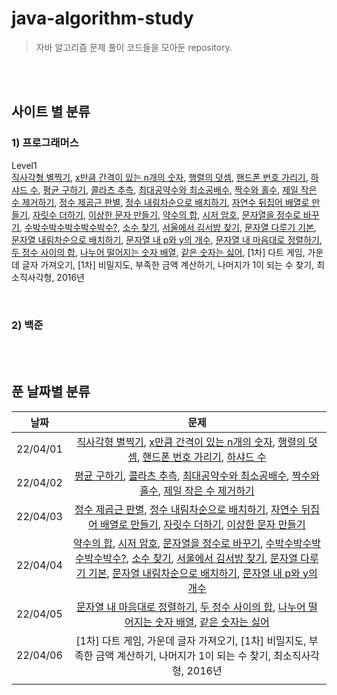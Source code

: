 # java-algorithm-study
> 자바 알고리즘 문제 풀이 코드들을 모아둔 repository.

<br/><br/>

## **사이트 별 분류**
### **1) 프로그래머스**
Level1</br>
[직사각형 별찍기](https://github.com/juyeon-y/java-algorithm-study/blob/main/%ED%94%84%EB%A1%9C%EA%B7%B8%EB%9E%98%EB%A8%B8%EC%8A%A4/%EC%A7%81%EC%82%AC%EA%B0%81%ED%98%95_%EB%B3%84%EC%B0%8D%EA%B8%B0.java), [x만큼 간격이 있는 n개의 숫자](https://github.com/juyeon-y/java-algorithm-study/blob/main/%ED%94%84%EB%A1%9C%EA%B7%B8%EB%9E%98%EB%A8%B8%EC%8A%A4/x%EB%A7%8C%ED%81%BC_%EA%B0%84%EA%B2%A9%EC%9D%B4_%EC%9E%88%EB%8A%94_n%EA%B0%9C%EC%9D%98_%EC%88%AB%EC%9E%90.java), [행렬의 덧셈](https://github.com/juyeon-y/java-algorithm-study/blob/main/%ED%94%84%EB%A1%9C%EA%B7%B8%EB%9E%98%EB%A8%B8%EC%8A%A4/%ED%96%89%EB%A0%AC%EC%9D%98_%EB%8D%A7%EC%85%88.java), [핸드폰 번호 가리기](https://github.com/juyeon-y/java-algorithm-study/blob/main/%ED%94%84%EB%A1%9C%EA%B7%B8%EB%9E%98%EB%A8%B8%EC%8A%A4/%ED%95%B8%EB%93%9C%ED%8F%B0_%EB%B2%88%ED%98%B8_%EA%B0%80%EB%A6%AC%EA%B8%B0.java), [하샤드 수](https://github.com/juyeon-y/java-algorithm-study/blob/main/%ED%94%84%EB%A1%9C%EA%B7%B8%EB%9E%98%EB%A8%B8%EC%8A%A4/%ED%95%98%EC%83%A4%EB%93%9C_%EC%88%98.java), [평균 구하기](https://github.com/juyeon-y/java-algorithm-study/blob/main/%ED%94%84%EB%A1%9C%EA%B7%B8%EB%9E%98%EB%A8%B8%EC%8A%A4/%ED%8F%89%EA%B7%A0_%EA%B5%AC%ED%95%98%EA%B8%B0.java), [콜라츠 추측](https://github.com/juyeon-y/java-algorithm-study/blob/main/%ED%94%84%EB%A1%9C%EA%B7%B8%EB%9E%98%EB%A8%B8%EC%8A%A4/%EC%BD%9C%EB%9D%BC%EC%B8%A0_%EC%B6%94%EC%B8%A1.java), [최대공약수와 최소공배수](https://github.com/juyeon-y/java-algorithm-study/blob/main/%ED%94%84%EB%A1%9C%EA%B7%B8%EB%9E%98%EB%A8%B8%EC%8A%A4/%EC%B5%9C%EB%8C%80%EA%B3%B5%EC%95%BD%EC%88%98%EC%99%80_%EC%B5%9C%EC%86%8C%EA%B3%B5%EB%B0%B0%EC%88%98.java), [짝수와 홀수](https://github.com/juyeon-y/java-algorithm-study/blob/main/%ED%94%84%EB%A1%9C%EA%B7%B8%EB%9E%98%EB%A8%B8%EC%8A%A4/%EC%A7%9D%EC%88%98%EC%99%80_%ED%99%80%EC%88%98.java), [제일 작은 수 제거하기](https://github.com/juyeon-y/java-algorithm-study/blob/main/%ED%94%84%EB%A1%9C%EA%B7%B8%EB%9E%98%EB%A8%B8%EC%8A%A4/%EC%A0%9C%EC%9D%BC_%EC%9E%91%EC%9D%80_%EC%88%98_%EC%A0%9C%EA%B1%B0%ED%95%98%EA%B8%B0.java), [정수 제곱근 판별](https://github.com/juyeon-y/java-algorithm-study/blob/main/%ED%94%84%EB%A1%9C%EA%B7%B8%EB%9E%98%EB%A8%B8%EC%8A%A4/%EC%A0%95%EC%88%98_%EC%A0%9C%EA%B3%B1%EA%B7%BC_%ED%8C%90%EB%B3%84.java), [정수 내림차순으로 배치하기](https://github.com/juyeon-y/java-algorithm-study/blob/main/%ED%94%84%EB%A1%9C%EA%B7%B8%EB%9E%98%EB%A8%B8%EC%8A%A4/%EC%A0%95%EC%88%98_%EB%82%B4%EB%A6%BC%EC%B0%A8%EC%88%9C%EC%9C%BC%EB%A1%9C_%EB%B0%B0%EC%B9%98%ED%95%98%EA%B8%B0.java), [자연수 뒤집어 배열로 만들기](https://github.com/juyeon-y/java-algorithm-study/blob/main/%ED%94%84%EB%A1%9C%EA%B7%B8%EB%9E%98%EB%A8%B8%EC%8A%A4/%EC%9E%90%EC%97%B0%EC%88%98_%EB%92%A4%EC%A7%91%EC%96%B4_%EB%B0%B0%EC%97%B4%EB%A1%9C_%EB%A7%8C%EB%93%A4%EA%B8%B0.java), [자릿수 더하기](https://github.com/juyeon-y/java-algorithm-study/blob/main/%ED%94%84%EB%A1%9C%EA%B7%B8%EB%9E%98%EB%A8%B8%EC%8A%A4/%EC%9E%90%EB%A6%BF%EC%88%98_%EB%8D%94%ED%95%98%EA%B8%B0.java), [이상한 문자 만들기](https://github.com/juyeon-y/java-algorithm-study/blob/main/%ED%94%84%EB%A1%9C%EA%B7%B8%EB%9E%98%EB%A8%B8%EC%8A%A4/%EC%9D%B4%EC%83%81%ED%95%9C_%EB%AC%B8%EC%9E%90_%EB%A7%8C%EB%93%A4%EA%B8%B0.java), [약수의 합](https://github.com/juyeon-y/java-algorithm-study/blob/main/%ED%94%84%EB%A1%9C%EA%B7%B8%EB%9E%98%EB%A8%B8%EC%8A%A4/%EC%95%BD%EC%88%98%EC%9D%98_%ED%95%A9.java), [시저 암호](https://github.com/juyeon-y/java-algorithm-study/blob/main/%ED%94%84%EB%A1%9C%EA%B7%B8%EB%9E%98%EB%A8%B8%EC%8A%A4/%EC%8B%9C%EC%A0%80_%EC%95%94%ED%98%B8.java), [문자열을 정수로 바꾸기](https://github.com/juyeon-y/java-algorithm-study/blob/main/%ED%94%84%EB%A1%9C%EA%B7%B8%EB%9E%98%EB%A8%B8%EC%8A%A4/%EB%AC%B8%EC%9E%90%EC%97%B4%EC%9D%84_%EC%A0%95%EC%88%98%EB%A1%9C_%EB%B0%94%EA%BE%B8%EA%B8%B0.java), [수박수박수박수박수박수?](https://github.com/juyeon-y/java-algorithm-study/blob/main/%ED%94%84%EB%A1%9C%EA%B7%B8%EB%9E%98%EB%A8%B8%EC%8A%A4/%EC%88%98%EB%B0%95%EC%88%98%EB%B0%95%EC%88%98%EB%B0%95%EC%88%98%EB%B0%95%EC%88%98%EB%B0%95%EC%88%98.java), [소수 찾기](https://github.com/juyeon-y/java-algorithm-study/blob/main/%ED%94%84%EB%A1%9C%EA%B7%B8%EB%9E%98%EB%A8%B8%EC%8A%A4/%EC%86%8C%EC%88%98_%EC%B0%BE%EA%B8%B0.java), [서울에서 김서방 찾기](https://github.com/juyeon-y/java-algorithm-study/blob/main/%ED%94%84%EB%A1%9C%EA%B7%B8%EB%9E%98%EB%A8%B8%EC%8A%A4/%EC%84%9C%EC%9A%B8%EC%97%90%EC%84%9C_%EA%B9%80%EC%84%9C%EB%B0%A9_%EC%B0%BE%EA%B8%B0.java), [문자열 다루기 기본](https://github.com/juyeon-y/java-algorithm-study/blob/main/%ED%94%84%EB%A1%9C%EA%B7%B8%EB%9E%98%EB%A8%B8%EC%8A%A4/%EB%AC%B8%EC%9E%90%EC%97%B4_%EB%8B%A4%EB%A3%A8%EA%B8%B0_%EA%B8%B0%EB%B3%B8.java), [문자열 내림차순으로 배치하기](https://github.com/juyeon-y/java-algorithm-study/blob/main/%ED%94%84%EB%A1%9C%EA%B7%B8%EB%9E%98%EB%A8%B8%EC%8A%A4/%EB%AC%B8%EC%9E%90%EC%97%B4_%EB%82%B4%EB%A6%BC%EC%B0%A8%EC%88%9C%EC%9C%BC%EB%A1%9C_%EB%B0%B0%EC%B9%98%ED%95%98%EA%B8%B0.java), [문자열 내 p와 y의 개수](https://github.com/juyeon-y/java-algorithm-study/blob/main/%ED%94%84%EB%A1%9C%EA%B7%B8%EB%9E%98%EB%A8%B8%EC%8A%A4/%EB%AC%B8%EC%9E%90%EC%97%B4_%EB%82%B4_p%EC%99%80_y%EC%9D%98_%EA%B0%9C%EC%88%98.java), [문자열 내 마음대로 정렬하기](https://github.com/juyeon-y/java-algorithm-study/blob/main/%ED%94%84%EB%A1%9C%EA%B7%B8%EB%9E%98%EB%A8%B8%EC%8A%A4/%EB%AC%B8%EC%9E%90%EC%97%B4_%EB%82%B4_%EB%A7%88%EC%9D%8C%EB%8C%80%EB%A1%9C_%EC%A0%95%EB%A0%AC%ED%95%98%EA%B8%B0.java), [두 정수 사이의 합](https://github.com/juyeon-y/java-algorithm-study/blob/main/%ED%94%84%EB%A1%9C%EA%B7%B8%EB%9E%98%EB%A8%B8%EC%8A%A4/%EB%91%90_%EC%A0%95%EC%88%98_%EC%82%AC%EC%9D%B4%EC%9D%98_%ED%95%A9.java), [나누어 떨어지는 숫자 배열](https://github.com/juyeon-y/java-algorithm-study/blob/main/%ED%94%84%EB%A1%9C%EA%B7%B8%EB%9E%98%EB%A8%B8%EC%8A%A4/%EB%82%98%EB%88%84%EC%96%B4_%EB%96%A8%EC%96%B4%EC%A7%80%EB%8A%94_%EC%88%AB%EC%9E%90_%EB%B0%B0%EC%97%B4.java), [같은 숫자는 싫어](https://github.com/juyeon-y/java-algorithm-study/blob/main/%ED%94%84%EB%A1%9C%EA%B7%B8%EB%9E%98%EB%A8%B8%EC%8A%A4/%EA%B0%99%EC%9D%80_%EC%88%AB%EC%9E%90%EB%8A%94_%EC%8B%AB%EC%96%B4.java), [1차] 다트 게임, 가운데 글자 가져오기, [1차] 비밀지도, 부족한 금액 계산하기, 나머지가 1이 되는 수 찾기, 최소직사각형, 2016년


<br/>

### **2) 백준**


<br/><br/>

## **푼 날짜별 분류**
|날짜|문제|
|:---:|:---:|
|22/04/01|[직사각형 별찍기](https://github.com/juyeon-y/java-algorithm-study/blob/main/%ED%94%84%EB%A1%9C%EA%B7%B8%EB%9E%98%EB%A8%B8%EC%8A%A4/%EC%A7%81%EC%82%AC%EA%B0%81%ED%98%95_%EB%B3%84%EC%B0%8D%EA%B8%B0.java), [x만큼 간격이 있는 n개의 숫자](https://github.com/juyeon-y/java-algorithm-study/blob/main/%ED%94%84%EB%A1%9C%EA%B7%B8%EB%9E%98%EB%A8%B8%EC%8A%A4/x%EB%A7%8C%ED%81%BC_%EA%B0%84%EA%B2%A9%EC%9D%B4_%EC%9E%88%EB%8A%94_n%EA%B0%9C%EC%9D%98_%EC%88%AB%EC%9E%90.java), [행렬의 덧셈](https://github.com/juyeon-y/java-algorithm-study/blob/main/%ED%94%84%EB%A1%9C%EA%B7%B8%EB%9E%98%EB%A8%B8%EC%8A%A4/%ED%96%89%EB%A0%AC%EC%9D%98_%EB%8D%A7%EC%85%88.java), [핸드폰 번호 가리기](https://github.com/juyeon-y/java-algorithm-study/blob/main/%ED%94%84%EB%A1%9C%EA%B7%B8%EB%9E%98%EB%A8%B8%EC%8A%A4/%ED%95%B8%EB%93%9C%ED%8F%B0_%EB%B2%88%ED%98%B8_%EA%B0%80%EB%A6%AC%EA%B8%B0.java), [하샤드 수](https://github.com/juyeon-y/java-algorithm-study/blob/main/%ED%94%84%EB%A1%9C%EA%B7%B8%EB%9E%98%EB%A8%B8%EC%8A%A4/%ED%95%98%EC%83%A4%EB%93%9C_%EC%88%98.java)|
|22/04/02|[평균 구하기](https://github.com/juyeon-y/java-algorithm-study/blob/main/%ED%94%84%EB%A1%9C%EA%B7%B8%EB%9E%98%EB%A8%B8%EC%8A%A4/%ED%8F%89%EA%B7%A0_%EA%B5%AC%ED%95%98%EA%B8%B0.java), [콜라츠 추측](https://github.com/juyeon-y/java-algorithm-study/blob/main/%ED%94%84%EB%A1%9C%EA%B7%B8%EB%9E%98%EB%A8%B8%EC%8A%A4/%EC%BD%9C%EB%9D%BC%EC%B8%A0_%EC%B6%94%EC%B8%A1.java), [최대공약수와 최소공배수](https://github.com/juyeon-y/java-algorithm-study/blob/main/%ED%94%84%EB%A1%9C%EA%B7%B8%EB%9E%98%EB%A8%B8%EC%8A%A4/%EC%B5%9C%EB%8C%80%EA%B3%B5%EC%95%BD%EC%88%98%EC%99%80_%EC%B5%9C%EC%86%8C%EA%B3%B5%EB%B0%B0%EC%88%98.java), [짝수와 홀수](https://github.com/juyeon-y/java-algorithm-study/blob/main/%ED%94%84%EB%A1%9C%EA%B7%B8%EB%9E%98%EB%A8%B8%EC%8A%A4/%EC%A7%9D%EC%88%98%EC%99%80_%ED%99%80%EC%88%98.java), [제일 작은 수 제거하기](https://github.com/juyeon-y/java-algorithm-study/blob/main/%ED%94%84%EB%A1%9C%EA%B7%B8%EB%9E%98%EB%A8%B8%EC%8A%A4/%EC%A0%9C%EC%9D%BC_%EC%9E%91%EC%9D%80_%EC%88%98_%EC%A0%9C%EA%B1%B0%ED%95%98%EA%B8%B0.java)|
|22/04/03|[정수 제곱근 판별](https://github.com/juyeon-y/java-algorithm-study/blob/main/%ED%94%84%EB%A1%9C%EA%B7%B8%EB%9E%98%EB%A8%B8%EC%8A%A4/%EC%A0%95%EC%88%98_%EC%A0%9C%EA%B3%B1%EA%B7%BC_%ED%8C%90%EB%B3%84.java), [정수 내림차순으로 배치하기](https://github.com/juyeon-y/java-algorithm-study/blob/main/%ED%94%84%EB%A1%9C%EA%B7%B8%EB%9E%98%EB%A8%B8%EC%8A%A4/%EC%A0%95%EC%88%98_%EB%82%B4%EB%A6%BC%EC%B0%A8%EC%88%9C%EC%9C%BC%EB%A1%9C_%EB%B0%B0%EC%B9%98%ED%95%98%EA%B8%B0.java), [자연수 뒤집어 배열로 만들기](https://github.com/juyeon-y/java-algorithm-study/blob/main/%ED%94%84%EB%A1%9C%EA%B7%B8%EB%9E%98%EB%A8%B8%EC%8A%A4/%EC%9E%90%EC%97%B0%EC%88%98_%EB%92%A4%EC%A7%91%EC%96%B4_%EB%B0%B0%EC%97%B4%EB%A1%9C_%EB%A7%8C%EB%93%A4%EA%B8%B0.java), [자릿수 더하기](https://github.com/juyeon-y/java-algorithm-study/blob/main/%ED%94%84%EB%A1%9C%EA%B7%B8%EB%9E%98%EB%A8%B8%EC%8A%A4/%EC%9E%90%EB%A6%BF%EC%88%98_%EB%8D%94%ED%95%98%EA%B8%B0.java), [이상한 문자 만들기](https://github.com/juyeon-y/java-algorithm-study/blob/main/%ED%94%84%EB%A1%9C%EA%B7%B8%EB%9E%98%EB%A8%B8%EC%8A%A4/%EC%9D%B4%EC%83%81%ED%95%9C_%EB%AC%B8%EC%9E%90_%EB%A7%8C%EB%93%A4%EA%B8%B0.java)|
|22/04/04|[약수의 합](https://github.com/juyeon-y/java-algorithm-study/blob/main/%ED%94%84%EB%A1%9C%EA%B7%B8%EB%9E%98%EB%A8%B8%EC%8A%A4/%EC%95%BD%EC%88%98%EC%9D%98_%ED%95%A9.java), [시저 암호](https://github.com/juyeon-y/java-algorithm-study/blob/main/%ED%94%84%EB%A1%9C%EA%B7%B8%EB%9E%98%EB%A8%B8%EC%8A%A4/%EC%8B%9C%EC%A0%80_%EC%95%94%ED%98%B8.java), [문자열을 정수로 바꾸기](https://github.com/juyeon-y/java-algorithm-study/blob/main/%ED%94%84%EB%A1%9C%EA%B7%B8%EB%9E%98%EB%A8%B8%EC%8A%A4/%EB%AC%B8%EC%9E%90%EC%97%B4%EC%9D%84_%EC%A0%95%EC%88%98%EB%A1%9C_%EB%B0%94%EA%BE%B8%EA%B8%B0.java), [수박수박수박수박수박수?](https://github.com/juyeon-y/java-algorithm-study/blob/main/%ED%94%84%EB%A1%9C%EA%B7%B8%EB%9E%98%EB%A8%B8%EC%8A%A4/%EC%88%98%EB%B0%95%EC%88%98%EB%B0%95%EC%88%98%EB%B0%95%EC%88%98%EB%B0%95%EC%88%98%EB%B0%95%EC%88%98.java), [소수 찾기](https://github.com/juyeon-y/java-algorithm-study/blob/main/%ED%94%84%EB%A1%9C%EA%B7%B8%EB%9E%98%EB%A8%B8%EC%8A%A4/%EC%86%8C%EC%88%98_%EC%B0%BE%EA%B8%B0.java), [서울에서 김서방 찾기](https://github.com/juyeon-y/java-algorithm-study/blob/main/%ED%94%84%EB%A1%9C%EA%B7%B8%EB%9E%98%EB%A8%B8%EC%8A%A4/%EC%84%9C%EC%9A%B8%EC%97%90%EC%84%9C_%EA%B9%80%EC%84%9C%EB%B0%A9_%EC%B0%BE%EA%B8%B0.java), [문자열 다루기 기본](https://github.com/juyeon-y/java-algorithm-study/blob/main/%ED%94%84%EB%A1%9C%EA%B7%B8%EB%9E%98%EB%A8%B8%EC%8A%A4/%EB%AC%B8%EC%9E%90%EC%97%B4_%EB%8B%A4%EB%A3%A8%EA%B8%B0_%EA%B8%B0%EB%B3%B8.java), [문자열 내림차순으로 배치하기](https://github.com/juyeon-y/java-algorithm-study/blob/main/%ED%94%84%EB%A1%9C%EA%B7%B8%EB%9E%98%EB%A8%B8%EC%8A%A4/%EB%AC%B8%EC%9E%90%EC%97%B4_%EB%82%B4%EB%A6%BC%EC%B0%A8%EC%88%9C%EC%9C%BC%EB%A1%9C_%EB%B0%B0%EC%B9%98%ED%95%98%EA%B8%B0.java), [문자열 내 p와 y의 개수](https://github.com/juyeon-y/java-algorithm-study/blob/main/%ED%94%84%EB%A1%9C%EA%B7%B8%EB%9E%98%EB%A8%B8%EC%8A%A4/%EB%AC%B8%EC%9E%90%EC%97%B4_%EB%82%B4_p%EC%99%80_y%EC%9D%98_%EA%B0%9C%EC%88%98.java)|
|22/04/05|[문자열 내 마음대로 정렬하기](https://github.com/juyeon-y/java-algorithm-study/blob/main/%ED%94%84%EB%A1%9C%EA%B7%B8%EB%9E%98%EB%A8%B8%EC%8A%A4/%EB%AC%B8%EC%9E%90%EC%97%B4_%EB%82%B4_%EB%A7%88%EC%9D%8C%EB%8C%80%EB%A1%9C_%EC%A0%95%EB%A0%AC%ED%95%98%EA%B8%B0.java), [두 정수 사이의 합](https://github.com/juyeon-y/java-algorithm-study/blob/main/%ED%94%84%EB%A1%9C%EA%B7%B8%EB%9E%98%EB%A8%B8%EC%8A%A4/%EB%91%90_%EC%A0%95%EC%88%98_%EC%82%AC%EC%9D%B4%EC%9D%98_%ED%95%A9.java), [나누어 떨어지는 숫자 배열](https://github.com/juyeon-y/java-algorithm-study/blob/main/%ED%94%84%EB%A1%9C%EA%B7%B8%EB%9E%98%EB%A8%B8%EC%8A%A4/%EB%82%98%EB%88%84%EC%96%B4_%EB%96%A8%EC%96%B4%EC%A7%80%EB%8A%94_%EC%88%AB%EC%9E%90_%EB%B0%B0%EC%97%B4.java), [같은 숫자는 싫어](https://github.com/juyeon-y/java-algorithm-study/blob/main/%ED%94%84%EB%A1%9C%EA%B7%B8%EB%9E%98%EB%A8%B8%EC%8A%A4/%EA%B0%99%EC%9D%80_%EC%88%AB%EC%9E%90%EB%8A%94_%EC%8B%AB%EC%96%B4.java)|
|22/04/06|[1차] 다트 게임, 가운데 글자 가져오기, [1차] 비밀지도, 부족한 금액 계산하기, 나머지가 1이 되는 수 찾기, 최소직사각형, 2016년|
| | |

